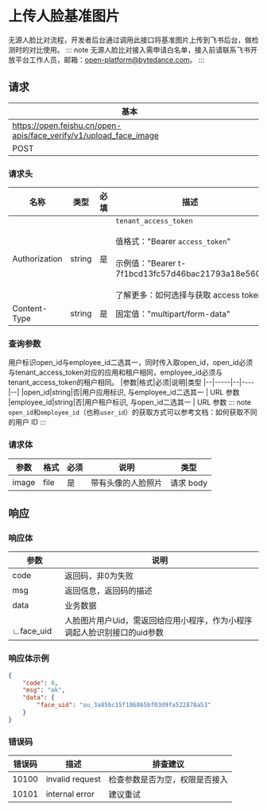 # 上传人脸基准图片
无源人脸比对流程，开发者后台通过调用此接口将基准图片上传到飞书后台，做检测时的对比使用。
::: note
无源人脸比对接入需申请白名单，接入前请联系飞书开放平台工作人员，邮箱：open-platform@bytedance.com。
:::


## 请求
| 基本 |  |
| --- | --- |
| https://open.feishu.cn/open-apis/face_verify/v1/upload_face_image |
| POST |


### 请求头
| 名称 | 类型 | 必填 | 描述 |
| --- | --- | --- | --- |
| Authorization | string | 是 | `tenant_access_token`<br> <br>值格式："Bearer `access_token`"<br><br>示例值："Bearer t-7f1bcd13fc57d46bac21793a18e560"<br> <br> 了解更多：如何选择与获取 access token |
| Content-Type | string | 是 | 固定值："multipart/form-data" |




### 查询参数  
用户标识open_id与employee_id二选其一，同时传入取open_id，open_id必须与tenant_access_token对应的应用和租户相同，employee_id必须与tenant_access_token的租户相同。
|参数|格式|必须|说明|类型
|--|-----|--|----|--|
|open_id|string|否|用户应用标识, 与employee_id二选其一 | URL 参数
|employee_id|string|否|用户租户标识, 与open_id二选其一 | URL 参数
::: note
`open_id`和`employee_id`（也称`user_id`）的获取方式可以参考文档：如何获取不同的用户 ID
:::

### 请求体
|参数|格式|必须|说明|类型
|--|-----|--|----|--|
|image|file|是|带有头像的人脸照片|请求 body |

## 响应

### 响应体
|参数|说明|
|--|----|
|code|返回码，非0为失败|
|msg|返回信息，返回码的描述|
|data|业务数据|
|&emsp;∟face_uid |人脸图片用户Uid，需返回给应用小程序，作为小程序调起人脸识别接口的uid参数|

### 响应体示例
```json
{ 
    "code": 0, 
    "msg": "ok", 
    "data": {
        "face_uid": "ou_3a85bc15f186865bf03d9fa522878a53"
    }
}
```

### 错误码
|错误码|描述|排查建议|
|--|-----|--|
|10100|invalid request|检查参数是否为空，权限是否接入|
|10101|internal error|建议重试|